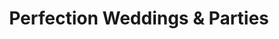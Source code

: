 ---
title: "Perfection Weddings & Parties"
url: /chesterfield/perfection-weddings-and-parties/
shop: clothes
---